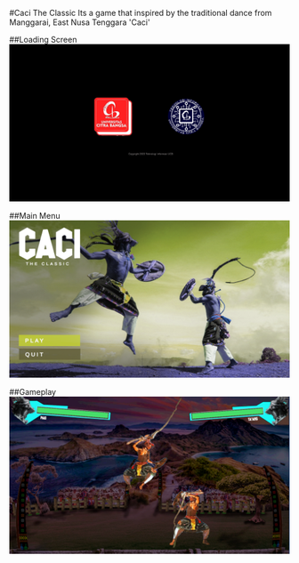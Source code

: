 #Caci The Classic
Its a game that inspired by the traditional dance from Manggarai, East Nusa Tenggara 'Caci'

##Loading Screen
![alt text](./Screenshots/Screenshot%202.png)

##Main Menu
![alt text](./Screenshots/Screenshot%201.png)

##Gameplay
![alt text](./Screenshots/Screenshot%203.png)
